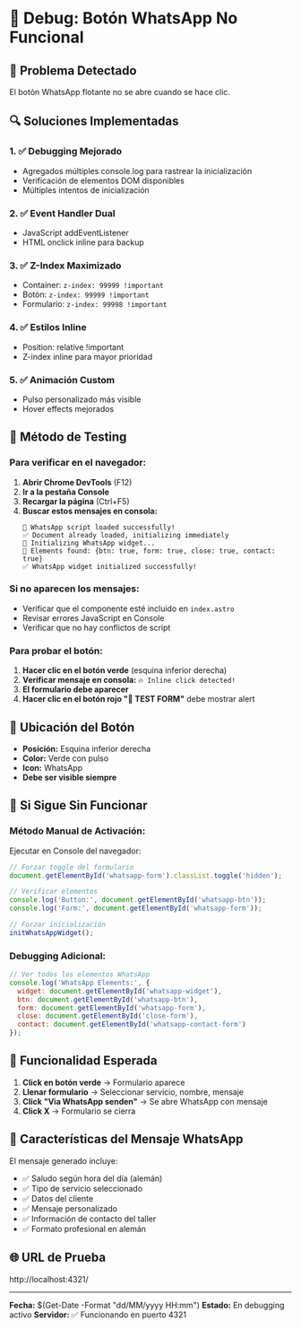 # 🔧 Debug: Botón WhatsApp No Funcional

## 🚨 Problema Detectado
El botón WhatsApp flotante no se abre cuando se hace clic.

## 🔍 Soluciones Implementadas

### 1. ✅ Debugging Mejorado
- Agregados múltiples console.log para rastrear la inicialización
- Verificación de elementos DOM disponibles
- Múltiples intentos de inicialización

### 2. ✅ Event Handler Dual
- JavaScript addEventListener
- HTML onclick inline para backup

### 3. ✅ Z-Index Maximizado
- Container: `z-index: 99999 !important`
- Botón: `z-index: 99999 !important`
- Formulario: `z-index: 99998 !important`

### 4. ✅ Estilos Inline
- Position: relative !important
- Z-index inline para mayor prioridad

### 5. ✅ Animación Custom
- Pulso personalizado más visible
- Hover effects mejorados

## 🧪 Método de Testing

### Para verificar en el navegador:

1. **Abrir Chrome DevTools** (F12)
2. **Ir a la pestaña Console**
3. **Recargar la página** (Ctrl+F5)
4. **Buscar estos mensajes en consola:**
   ```
   📝 WhatsApp script loaded successfully!
   ✅ Document already loaded, initializing immediately
   🔄 Initializing WhatsApp widget...
   📱 Elements found: {btn: true, form: true, close: true, contact: true}
   ✅ WhatsApp widget initialized successfully!
   ```

### Si no aparecen los mensajes:
- Verificar que el componente esté incluido en `index.astro`
- Revisar errores JavaScript en Console
- Verificar que no hay conflictos de script

### Para probar el botón:
1. **Hacer clic en el botón verde** (esquina inferior derecha)
2. **Verificar mensaje en consola:** `🔥 Inline click detected!`
3. **El formulario debe aparecer**
4. **Hacer clic en el botón rojo "🧪 TEST FORM"** debe mostrar alert

## 📍 Ubicación del Botón
- **Posición:** Esquina inferior derecha
- **Color:** Verde con pulso
- **Icon:** WhatsApp
- **Debe ser visible siempre**

## 🔄 Si Sigue Sin Funcionar

### Método Manual de Activación:
Ejecutar en Console del navegador:
```javascript
// Forzar toggle del formulario
document.getElementById('whatsapp-form').classList.toggle('hidden');

// Verificar elementos
console.log('Button:', document.getElementById('whatsapp-btn'));
console.log('Form:', document.getElementById('whatsapp-form'));

// Forzar inicialización
initWhatsAppWidget();
```

### Debugging Adicional:
```javascript
// Ver todos los elementos WhatsApp
console.log('WhatsApp Elements:', {
  widget: document.getElementById('whatsapp-widget'),
  btn: document.getElementById('whatsapp-btn'),
  form: document.getElementById('whatsapp-form'),
  close: document.getElementById('close-form'),
  contact: document.getElementById('whatsapp-contact-form')
});
```

## 🎯 Funcionalidad Esperada

1. **Click en botón verde** → Formulario aparece
2. **Llenar formulario** → Seleccionar servicio, nombre, mensaje
3. **Click "Via WhatsApp senden"** → Se abre WhatsApp con mensaje
4. **Click X** → Formulario se cierra

## 📱 Características del Mensaje WhatsApp

El mensaje generado incluye:
- ✅ Saludo según hora del día (alemán)
- ✅ Tipo de servicio seleccionado
- ✅ Datos del cliente
- ✅ Mensaje personalizado
- ✅ Información de contacto del taller
- ✅ Formato profesional en alemán

## 🌐 URL de Prueba
http://localhost:4321/

---

**Fecha:** $(Get-Date -Format "dd/MM/yyyy HH:mm")
**Estado:** En debugging activo
**Servidor:** ✅ Funcionando en puerto 4321
